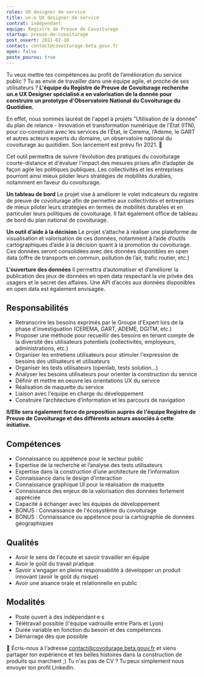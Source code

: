 ```yaml
---
roles: UX designer de service
title: un.e UX designer de service 
contrat: indépendant
equipe: Registre de Preuve de Covoiturage
startup: preuve-de-covoiturage
post_ouvert: 2021-02-10
contact: contact@covoiturage.beta.gouv.fr
open: false
poste_pourvu: true
---
```


Tu veux mettre tes compétences au profit de l’amélioration du service public ? Tu as envie de travailler dans une équipe agile, et proche de ses utilisateurs ? 
**L'équipe du Registre de Preuve de Covoiturage recherche un.e UX Designer spécialisé.e en valorisation de la donnée pour construire un prototype d'Observatoire National du Covoiturage du Quotidien.**

En effet, nous sommes lauréat de l'appel à projets "Utilisation de la donnée" du plan de relance - Innovation et transformation numérique de l'État (ITN), pour co-construire avec les services de l’État, le Cerema, l’Ademe, le GART et autres acteurs experts du domaine, un observatoire national du covoiturage au quotidien. Son lancement est prévu fin 2021. 🚀

Cet outil permettra de suivre l’évolution des pratiques du covoiturage courte-distance et d'évaluer l'impact des mesures prises afin d’adapter de façon agile les politiques publiques. Les collectivités et les entreprises pourront ainsi mieux piloter leurs stratégies de mobilités durables, notamment en faveur du covoiturage.

**Un tableau de bord**
Le projet vise à améliorer le volet indicateurs du registre de preuve de covoiturage afin de permettre aux collectivités et entreprises de mieux piloter leurs stratégies en termes de mobilités durables et en particulier leurs politiques de covoiturage. Il fait également office de tableau de bord du plan national de covoiturage.

**Un outil d’aide à la décision**
Le projet s’attache à réaliser une plateforme de visualisation et valorisation de ces données, notamment à l’aide d’outils cartographiques d’aide à la décision quant à la promotion du covoiturage. Ces données seront consolidées avec des données disponibles en open data (offre de transports en commun, pollution de l’air, trafic routier, etc.)

**L'ouverture des données**
Il permettra d’automatiser et d’améliorer la publication des jeux de données en open data respectant la vie privée des usagers et le secret des affaires. Une API d’accès aux données disponibles en open data est également envisagée.

## Responsabilités

- Retranscrire les besoins exprimés par le Groupe d'Expert lors de la phase d'investiguation (CEREMA, GART, ADEME, DGITM, etc.)
- Proposer une méthode pour recueillir des besoins en tenant compte de la diversité des utilisateurs potentiels (collectivités, employeurs, administrations, etc.)
- Organiser les entretiens utilisateurs pour stimuler l'expression de besoins des utilisateurs et utilisateurs
- Organiser les tests utilisateurs (openlab, tests solution…)
- Analyser les besoins utilisateurs pour orienter la construction du service
- Définir et mettre en oeuvre les orientations UX du service
- Réalisation de maquette du service
- Liaison avec l'équipe en charge du développement
- Construire l’architecture d’information et les parcours de navigation

**Il/Elle sera également force de proposition auprès de l'équipe Registre de Preuve de Covoiturage et des différents acteurs associés à cette initiative.**

## Compétences

- Connaissance ou appétence pour le secteur public
- Expertise de la recherche et l’analyse des tests utilisateurs
- Expertise dans la construction d’une architecture de l’information
- Connaissance dans le design d’interaction
- Connaissance graphique UI pour la réalisation de maquette
- Connaissance des enjeux de la valorisation des données fortement appréciée
- Capacité à échanger avec les équipes de développement
- BONUS : Connaissance de l'écosystème du covoiturage
- BONUS : Connaissance ou appétence pour la cartographie de données géographiques

## Qualités
- Avoir le sens de l'écoute et savoir travailler en équipe
- Avoir le goût du travail pratique
- Savoir s'engager en pleine responsabilité à développer un produit innovant (avoir le goût du risque)
- Avoir une aisance orale et relationnelle en public

## Modalités

- Poste ouvert à des indépendant·e·s 
- Télétravail possible (l'équipe vadrouille entre Paris et Lyon)
- Durée variable en fonction du besoin et des compétences 
- Démarrage dès que possible


💌 Écris-nous à l'adresse contact@covoiturage.beta.gouv.fr et viens partager ton expérience et tes belles histoires dans la construction de produits qui marchent ;) Tu n'as pas de CV ? Tu peux simplement nous envoyer ton profil LinkedIn.
